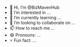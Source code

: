 - 👋 Hi, I’m @BizMavenHub
- 👀 I’m interested in ...
- 🌱 I’m currently learning ...
- 💞️ I’m looking to collaborate on ...
- 📫 How to reach me ...
- 😄 Pronouns: ...
- ⚡ Fun fact: ...

<!---
BizMavenHub/BizMavenHub is a ✨ special ✨ repository because its `README.md` (this file) appears on your GitHub profile.
You can click the Preview link to take a look at your changes.
--->
